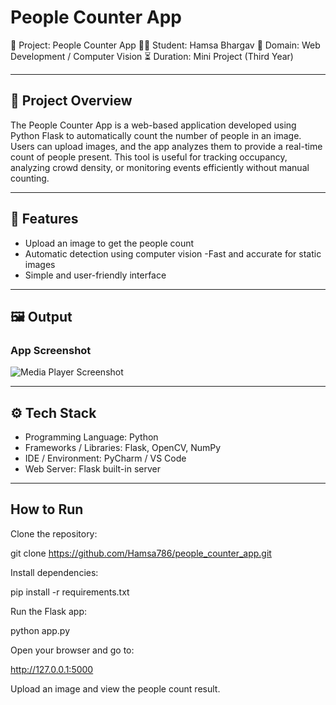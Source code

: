 # People Counter App

📌 Project: People Counter App
👨‍💻 Student: Hamsa Bhargav
📱 Domain: Web Development / Computer Vision
⏳ Duration: Mini Project (Third Year)  

---

## 📖 Project Overview
The People Counter App is a web-based application developed using Python Flask to automatically count the number of people in an image. 
Users can upload images, and the app analyzes them to provide a real-time count of people present.
This tool is useful for tracking occupancy, analyzing crowd density, or monitoring events efficiently without manual counting.  

---

## 🚀 Features
- Upload an image to get the people count 
- Automatic detection using computer vision
-Fast and accurate for static images
- Simple and user-friendly interface
---

## 🖼️ Output
### App Screenshot
![Media Player Screenshot](<insert image path or URL here>)

---

## ⚙️ Tech Stack
- Programming Language: Python
- Frameworks / Libraries: Flask, OpenCV, NumPy  
- IDE / Environment: PyCharm / VS Code
- Web Server: Flask built-in server

---

## How to Run

Clone the repository:

git clone https://github.com/Hamsa786/people_counter_app.git


Install dependencies:

pip install -r requirements.txt


Run the Flask app:

python app.py


Open your browser and go to:

http://127.0.0.1:5000


Upload an image and view the people count result.

